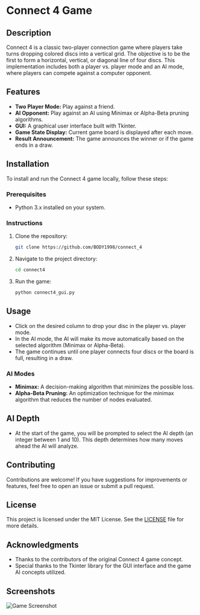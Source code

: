 # Connect 4 Game

## Description
Connect 4 is a classic two-player connection game where players take turns dropping colored discs into a vertical grid. The objective is to be the first to form a horizontal, vertical, or diagonal line of four discs. This implementation includes both a player vs. player mode and an AI mode, where players can compete against a computer opponent.

## Features
- **Two Player Mode:** Play against a friend.
- **AI Opponent:** Play against an AI using Minimax or Alpha-Beta pruning algorithms.
- **GUI:** A graphical user interface built with Tkinter.
- **Game State Display:** Current game board is displayed after each move.
- **Result Announcement:** The game announces the winner or if the game ends in a draw.

## Installation
To install and run the Connect 4 game locally, follow these steps:

### Prerequisites
- Python 3.x installed on your system.

### Instructions
1. Clone the repository:
   ```bash
   git clone https://github.com/BODY1998/connect_4
   ```
2. Navigate to the project directory:
   ```bash
   cd connect4
   ```
3. Run the game:
   ```bash
   python connect4_gui.py
   ```

## Usage
- Click on the desired column to drop your disc in the player vs. player mode.
- In the AI mode, the AI will make its move automatically based on the selected algorithm (Minimax or Alpha-Beta).
- The game continues until one player connects four discs or the board is full, resulting in a draw.

### AI Modes
- **Minimax:** A decision-making algorithm that minimizes the possible loss.
- **Alpha-Beta Pruning:** An optimization technique for the minimax algorithm that reduces the number of nodes evaluated.

## AI Depth
- At the start of the game, you will be prompted to select the AI depth (an integer between 1 and 10). This depth determines how many moves ahead the AI will analyze.

## Contributing
Contributions are welcome! If you have suggestions for improvements or features, feel free to open an issue or submit a pull request.

## License
This project is licensed under the MIT License. See the [LICENSE](LICENSE) file for more details.

## Acknowledgments
- Thanks to the contributors of the original Connect 4 game concept.
- Special thanks to the Tkinter library for the GUI interface and the game AI concepts utilized.

## Screenshots
![Game Screenshot](![image](https://github.com/user-attachments/assets/8b4aa5d2-c1f5-4335-80e2-d52bc25bc1af)
)
